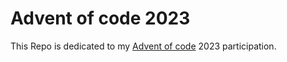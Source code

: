 # Advent of code 2023
This Repo is dedicated to my [Advent of code](https://adventofcode.com/2023) 2023 participation.
